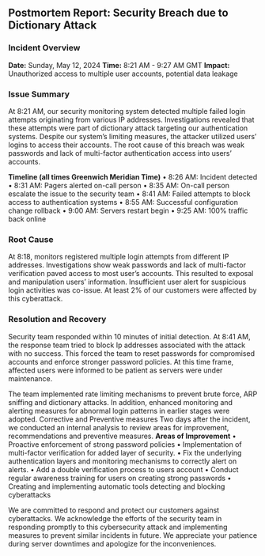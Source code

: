 ## Postmortem Report: Security Breach due to Dictionary Attack

### Incident Overview
**Date:** Sunday, May 12, 2024
**Time:** 8:21 AM - 9:27 AM GMT
**Impact:** Unauthorized access to multiple user accounts, potential data leakage

### Issue Summary
At 8:21 AM, our security monitoring system detected multiple failed login attempts originating from various IP addresses. Investigations revealed that these attempts were part of dictionary attack targeting our authentication systems. Despite our system’s limiting measures, the attacker utilized users’ logins to access their accounts. The root cause of this breach was weak passwords and lack of multi-factor authentication access into users’ accounts.

**Timeline (all times Greenwich Meridian Time)**
•	8:26 AM: Incident detected
•	8:31 AM: Pagers alerted on-call person
•	8:35 AM: On-call person escalate the issue to the security team
•	8:41 AM: Failed attempts to block access to authentication systems
•	8:55 AM: Successful configuration change rollback
•	9:00 AM: Servers restart begin
•	9:25 AM: 100% traffic back online

### Root Cause
At 8:18, monitors registered multiple login attempts from different IP addresses. Investigations show weak passwords and lack of multi-factor verification paved access to most user’s accounts. This resulted to exposal and manipulation users’ information. Insufficient user alert for suspicious login activities was co-issue. At least 2% of our customers were affected by this cyberattack.

### Resolution and Recovery
Security team responded within 10 minutes of initial detection. At 8:41 AM, the response team tried to block Ip addresses associated with the attack with no success. This forced the team to reset passwords for compromised accounts and enforce stronger password policies. At this time frame, affected users were informed to be patient as servers were under maintenance.

The team implemented rate limiting mechanisms to prevent brute force, ARP sniffing and dictionary attacks. In addition, enhanced monitoring and alerting measures for abnormal login patterns in earlier stages were adopted. 
Corrective and Preventive measures
Two days after the incident, we conducted an internal analysis to review areas for improvement, recommendations and preventive measures.
**Areas of Improvement**
•	Proactive enforcement of strong password policies
•	Implementation of multi-factor verification for added layer of security.
•	Fix the underlying authentication layers and monitoring mechanisms to correctly alert on alerts.
•	Add a double verification process to users account
•	Conduct regular awareness training for users on creating strong passwords
•	Creating and implementing automatic tools detecting and blocking cyberattacks

We are committed to respond and protect our customers against cyberattacks. We acknowledge the efforts of the security team in responding promptly to this cybersecurity attack and implementing measures to prevent similar incidents in future. We appreciate your patience during server downtimes and apologize for the inconveniences.
